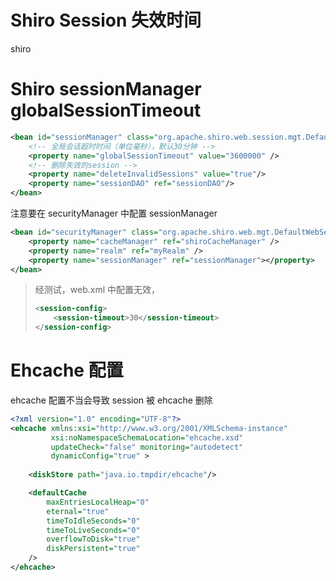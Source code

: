 # Shiro Session 失效时间

shiro

# Shiro sessionManager globalSessionTimeout

```xml
<bean id="sessionManager" class="org.apache.shiro.web.session.mgt.DefaultWebSessionManager">
    <!-- 全局会话超时时间（单位毫秒），默认30分钟 -->
    <property name="globalSessionTimeout" value="3600000" />
    <!-- 删除失效的session -->
    <property name="deleteInvalidSessions" value="true"/>
    <property name="sessionDAO" ref="sessionDAO"/>
</bean>
```

注意要在 securityManager 中配置 sessionManager

```xml
<bean id="securityManager" class="org.apache.shiro.web.mgt.DefaultWebSecurityManager">
	<property name="cacheManager" ref="shiroCacheManager" />
	<property name="realm" ref="myRealm" />
	<property name="sessionManager" ref="sessionManager"></property>
</bean>
```

> 经测试，web.xml 中配置无效，
>
> ```xml
> <session-config>
>     <session-timeout>30</session-timeout>
> </session-config>
> ```

# Ehcache 配置

ehcache 配置不当会导致 session 被 ehcache 删除

```xml
<?xml version="1.0" encoding="UTF-8"?>
<ehcache xmlns:xsi="http://www.w3.org/2001/XMLSchema-instance"
         xsi:noNamespaceSchemaLocation="ehcache.xsd"
         updateCheck="false" monitoring="autodetect"
         dynamicConfig="true" >
         
    <diskStore path="java.io.tmpdir/ehcache"/>

    <defaultCache
		maxEntriesLocalHeap="0"
		eternal="true"
		timeToIdleSeconds="0"
		timeToLiveSeconds="0"
		overflowToDisk="true"
		diskPersistent="true"
    />
</ehcache>
```

